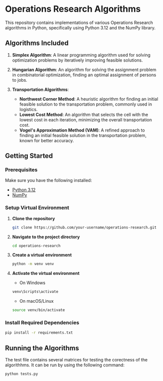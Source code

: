 # Operations Research Algorithms

This repository contains implementations of various Operations Research algorithms in Python, specifically using Python 3.12 and the NumPy library.

## Algorithms Included

1. **Simplex Algorithm**: A linear programming algorithm used for solving optimization problems by iteratively improving feasible solutions.

2. **Hungarian Algorithm**: An algorithm for solving the assignment problem in combinatorial optimization, finding an optimal assignment of persons to jobs.

3. **Transportation Algorithms**:
   - **Northwest Corner Method**: A heuristic algorithm for finding an initial feasible solution to the transportation problem, commonly used in logistics.
   - **Lowest Cost Method**: An algorithm that selects the cell with the lowest cost in each iteration, minimizing the overall transportation cost.
   - **Vogel's Approximation Method (VAM)**: A refined approach to finding an initial feasible solution in the transportation problem, known for better accuracy.

## Getting Started

### Prerequisites

Make sure you have the following installed:

- [Python 3.12](https://www.python.org/downloads/release)
- [NumPy](https://numpy.org/)

### Setup Virtual Environment

1. **Clone the repository**
    ```bash
    git clone https://github.com/your-username/operations-research.git
    ```

2. **Navigate to the project directory**
    ```bash
    cd operations-research
    ```

3. **Create a virtual environment**
    ```bash
    python -m venv venv
    ```

4. **Activate the virtual environment**
    - On Windows
    ```cmd
    venv\Scripts\activate
    ```
    - On macOS/Linux
    ```bash
    source venv/bin/activate
    ```

### Install Required Dependencies
```bash
pip install -r requirements.txt
```

## Running the Algorithms
The test file contains several matrices for testing the corectness of the algorithhms. It can be run by using the following command:
```bash
python tests.py
```
